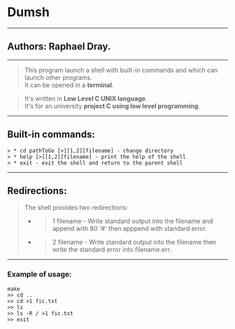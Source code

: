 # Dumsh
---
## Authors: Raphael Dray.
---
> This program launch a shell with built-in commands and which can launch other programs. <br />
> It can be opened in a **terminal**.


> It's written in __Low Level C UNIX language__. <br />
> It's for an university **project C using low level programming**.

---
## Built-in commands:
	> * cd pathToGo [>][1,2][filename] - change directory
	> * help [>][1,2][filename] - print the help of the shell
	> * exit - exit the shell and return to the parent shell
---
## Redirections:
> The shell provides two redirections:
> * >1 filename - Write standard output into the filename and append with 80 '#' then apppend with standard error.
> * >2 filename - Write standard output into the filename then write the standard error into filename.err.
---
### Example of usage:
	make
	>> cd ..
	>> cd >1 fic.txt
	>> ls
	>> ls -R / >1 fic.txt
	>> exit
